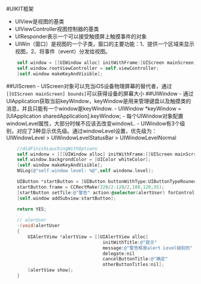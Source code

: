 #UIKIT框架
- UIView是视图的基类
- UIViewController视图控制器的基类
- UIResponder表示一个可以接受触摸屏上触摸事件的对象
- UIWin（窗口）是视图的一个子类，窗口的主要功能：1、提供一个区域来显示视图，2、将事件（event）分发给视图。
```Objective-c
	self.window = [[UIWindow alloc] initWithFrame:[UIScreen mainScreen] bounds];
	self.window.rootViewController = self.viewController;
	[self.window makeKeyAndVisible];
```
##UIScreen
    - UIScreen对象可以充当iOS设备物理屏幕的替代者，通过`[[UIScreen mainScreen] bounds]`可以获得设备的屏幕大小
##UIWindow
    - 通过UIApplication获取当前keyWindow，keyWindow是用来管理键盘以及触摸类的消息，并且只能有一个window是keyWindow.
    - UIWindow *keyWindow = [UIApplication sharedApplication].keyWindow;
    - 每个UIWindow对象配置windowLevel属性，大部分时候不应该去改变windowL.
    - UIWindow有3个级别，对应了3种显示优先级。通过windowLevel设置，优先级为：UIWindowLevel > UIWindowLevelStatusBar > UIWindowLevelNormal
```Objective-c
    //didFinishLauchingWithOptions
    self.windonw = [[[UIWindow alloc] initWithFrame:[[UIScreen mainScrren] bounds]];
    self.window.backgrondColor = [UIColor whiteColor];
    [self.window makeKeyAndVisible];
    NSLog(@"self.window level: %@",self.windonw.level);

    UIButton *startButton = [UIButton buttonWithType:UIButtonTypeRounedRect];
    startButton.frame = CCRectMake(320/2-120/2,180,120,35);
    [startButton setTile:@"警告" action:@selector(alertUser) forControlEvents:UIControlEventTouchUpInside];
    [self.window addSubview:startButton];
    
    return YES;
```
```Objective-c
    // alerUser
    -(void)alertUser
    {
        UIAlertView *alertView = [[UIAlertView alloc]
                                    initWithTitle:@"提示"
                                    message:@"警告框是alert Level级别的"
                                    delegate:nil
                                    cancelButtonTitle:@"确定"
                                    otherButtonTitles:nil];
        [alertView show];
    }
```